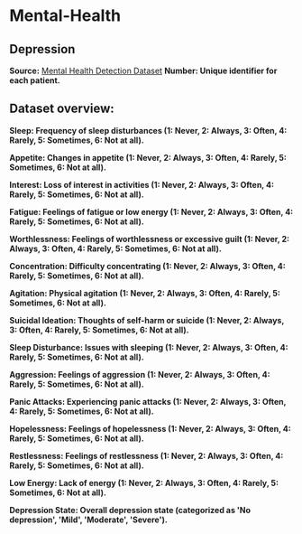 # Mental-Health
## Depression
 **Source:** [Mental Health Detection Dataset](https://www.kaggle.com/datasets/hamjashaikh/mental-health-detection-dataset)
 **Number: Unique identifier for each patient.**
## Dataset overview: 
**Sleep: Frequency of sleep disturbances (1: Never, 2: Always, 3: Often, 4: Rarely, 5: Sometimes, 6: Not at all).**

**Appetite: Changes in appetite (1: Never, 2: Always, 3: Often, 4: Rarely, 5: Sometimes, 6: Not at all).**

**Interest: Loss of interest in activities (1: Never, 2: Always, 3: Often, 4: Rarely, 5: Sometimes, 6: Not at all).**

**Fatigue: Feelings of fatigue or low energy (1: Never, 2: Always, 3: Often, 4: Rarely, 5: Sometimes, 6: Not at all).**

**Worthlessness: Feelings of worthlessness or excessive guilt (1: Never, 2: Always, 3: Often, 4: Rarely, 5: Sometimes, 6: Not at all).**

**Concentration: Difficulty concentrating (1: Never, 2: Always, 3: Often, 4: Rarely, 5: Sometimes, 6: Not at all).**

**Agitation: Physical agitation (1: Never, 2: Always, 3: Often, 4: Rarely, 5: Sometimes, 6: Not at all).**

**Suicidal Ideation: Thoughts of self-harm or suicide (1: Never, 2: Always, 3: Often, 4: Rarely, 5: Sometimes, 6: Not at all).**

**Sleep Disturbance: Issues with sleeping (1: Never, 2: Always, 3: Often, 4: Rarely, 5: Sometimes, 6: Not at all).**

**Aggression: Feelings of aggression (1: Never, 2: Always, 3: Often, 4: Rarely, 5: Sometimes, 6: Not at all).**

**Panic Attacks: Experiencing panic attacks (1: Never, 2: Always, 3: Often, 4: Rarely, 5: Sometimes, 6: Not at all).**

**Hopelessness: Feelings of hopelessness (1: Never, 2: Always, 3: Often, 4: Rarely, 5: Sometimes, 6: Not at all).**

**Restlessness: Feelings of restlessness (1: Never, 2: Always, 3: Often, 4: Rarely, 5: Sometimes, 6: Not at all).**

**Low Energy: Lack of energy (1: Never, 2: Always, 3: Often, 4: Rarely, 5: Sometimes, 6: Not at all).**

**Depression State: Overall depression state (categorized as 'No depression', 'Mild', 'Moderate', 'Severe').**
